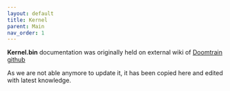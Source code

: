 ```yaml
---
layout: default
title: Kernel
parent: Main
nav_order: 1
---
```


**Kernel.bin** documentation was originally held on external wiki of [Doomtrain github](https://github.com/alexfilth/doomtrain/wiki/Kernel.bin)

As we are not able anymore to update it, it has been copied here and edited with latest knowledge.
